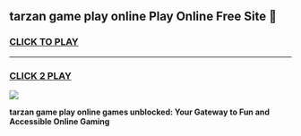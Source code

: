 
## tarzan game play online Play Online Free Site 👋
<h3>
<a href="https://download.freeplayer.one?title=tarzan_game_play_online&ref=21F">CLICK TO PLAY</a></h3>
<hr>

<h3>
<a href="https://download.freeplayer.one?title=tarzan_game_play_online&ref=21F">CLICK 2 PLAY</a>
  
</h3>

<a href="https://download.freeplayer.one?title=tarzan_game_play_online&ref=21F"><img src="https://cdnb.artstation.com/p/assets/images/images/032/539/853/original/anto-thomas-button-gif.gif"></a>


**tarzan game play online games unblocked: Your Gateway to Fun and Accessible Online Gaming**
